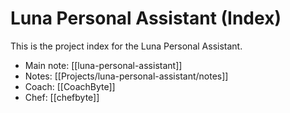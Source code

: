 # Luna Personal Assistant (Index)

This is the project index for the Luna Personal Assistant.

- Main note: [[luna-personal-assistant]]
- Notes: [[Projects/luna-personal-assistant/notes]]
- Coach: [[CoachByte]]
- Chef: [[chefbyte]]



